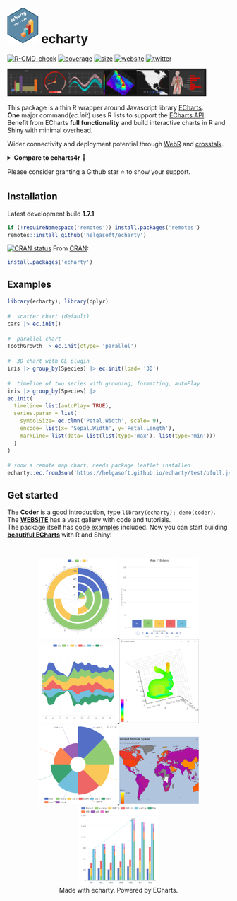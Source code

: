 
# <img src='man/figures/logo.png' width='70px' alt='' /> echarty

<!-- badges: start -->

[![R-CMD-check](https://github.com/helgasoft/echarty/workflows/R-CMD-check/badge.svg)](https://github.com/helgasoft/echarty/actions)
[![coverage](https://coveralls.io/repos/github/helgasoft/echarty/badge.svg)](https://coveralls.io/github/helgasoft/echarty)
[![size](https://img.shields.io/github/languages/code-size/helgasoft/echarty)](https://github.com/helgasoft/echarty/releases/)
[![website](https://img.shields.io/badge/Website-Visit-blue)](https://helgasoft.github.io/echarty)
[![twitter](https://img.shields.io/twitter/follow/echarty.svg?style=social&label=Follow)](https://x.com/echarty_R)

<!--
[![CRAN
downloads](https://cranlogs.r-pkg.org/badges/last-day/echarty)](https://cranlogs.r-pkg.org/badges/last-day/echarty)   -->

<!-- badges: end -->

<a href='https://helgasoft.github.io/echarty'><img src="man/figures/echarty.gallery.png" alt="echarty.gallery" /></a>

This package is a thin R wrapper around Javascript library
[ECharts](https://echarts.apache.org/en/index.html).  
**One** major command(_ec.init_) uses R lists to support the [ECharts API](https://echarts.apache.org/en/option.html).  
Benefit from ECharts **full functionality** and build
interactive charts in R and Shiny with minimal overhead.  

Wider connectivity and deployment potential through [WebR](https://helgasoft.github.io/echarty/test/coder.html) and  [crosstalk](https://rpubs.com/echarty/crosstalk).  

<details> <summary><b>Compare to echarts4r</b> 📌</summary>

R package | echarts4r | echarty
--- | --- | ---
initial commit | Mar 12, 2018 | Feb 5, 2021
library size | ![875 KB](https://img.shields.io/github/languages/code-size/JohnCoene/echarts4r.svg) | ![275KB](https://img.shields.io/github/languages/code-size/helgasoft/echarty)
test coverage | ![32%](https://coveralls.io/repos/github/JohnCoene/echarts4r/badge.svg) [![link](man/figures/external-link-16.png)](https://coveralls.io/github/JohnCoene/echarts4r) | ![98%](https://coveralls.io/repos/github/helgasoft/echarty/badge.svg) [![link](man/figures/external-link-16.png)](https://coveralls.io/github/helgasoft/echarty)
lines of code | 1,202,681 [![link](man/figures/external-link-16.png)](https://api.codetabs.com/v1/loc/?github=JohnCoene/echarts4r) | 6,951 [![link](man/figures/external-link-16.png)](https://api.codetabs.com/v1/loc?github=helgasoft/echarty)
echarts.js version | 5.4.3 [![link](man/figures/external-link-16.png)](https://github.com/JohnCoene/echarts4r/blob/master/inst/htmlwidgets/lib/echarts-4.8.0/echarts-en.min.js) | 6.0.0 [![link](man/figures/external-link-16.png)](https://github.com/helgasoft/echarty/blob/main/inst/js/echarts.min.js)
API design | own commands with parameters | mostly [ECharts option](https://echarts.apache.org/en/option.html) lists <sup>(1)</sup>
number of commands | over [200](https://echarts4r.john-coene.com/reference/) | **one** command (ec.init) + optional utility commands
[dataset](https://echarts.apache.org/en/option.html#dataset) support | no | **yes**
[WebR](https://docs.r-wasm.org/webr/latest/) support | no	| **yes**
[crosstalk](https://rstudio.github.io/crosstalk/) support | no | **yes**
column-to-style | no	| **yes**
dependencies ([tools](https://www.rdocumentation.org/packages/tools/versions/3.6.2/topics/package_dependencies)) | 70 | 46 
dependencies ([WebR](https://repo.r-wasm.org)) | 188 | 46 

<!-- utilities | bezier, correlations, histogram, density, loess, flip, nesting, more | extended boxplots, tabsets, layouts, shapefiles, lotties, more -->
<sup>(1)</sup> We encourage users to follow the original ECharts API to construct charts with echarty. 
	This differs from echarts4r which uses own commands for most chart options.   

Comparison review done October 2025 for current versions of echarts4R and echarty.  
___
</details>

Please consider granting a Github star ⭐ to show your support.  

## Installation

<!-- [![Github version](https://img.shields.io/github/v/release/helgasoft/echarty?label=github)](https://github.com/helgasoft/echarty/releases)  <sup>.02</sup>  -->
Latest development build **1.7.1**

``` r
if (!requireNamespace('remotes')) install.packages('remotes')
remotes::install_github('helgasoft/echarty')
```

[![CRAN
status](https://www.r-pkg.org/badges/version/echarty)](https://cran.r-project.org/package=echarty) 
From [CRAN](https://CRAN.R-project.org):

``` r
install.packages('echarty')
```

## Examples

``` r
library(echarty); library(dplyr)

#  scatter chart (default)
cars |> ec.init()

#  parallel chart
ToothGrowth |> ec.init(ctype= 'parallel')

#  3D chart with GL plugin
iris |> group_by(Species) |> ec.init(load= '3D')

#  timeline of two series with grouping, formatting, autoPlay
iris |> group_by(Species) |> 
ec.init(
  timeline= list(autoPlay= TRUE),
  series.param = list(
    symbolSize= ec.clmn('Petal.Width', scale= 9),
    encode= list(x= 'Sepal.Width', y='Petal.Length'),
    markLine= list(data= list(list(type='max'), list(type='min')))
  )
)

# show a remote map chart, needs package leaflet installed
echarty::ec.fromJson('https://helgasoft.github.io/echarty/test/pfull.json')

```

## Get started

The **Coder** is a good introduction, type ```library(echarty); demo(coder)```.  
The [**WEBSITE**](https://helgasoft.github.io/echarty) has a vast gallery with code and tutorials.  
The package itself has [code examples](https://raw.githubusercontent.com/helgasoft/echarty/refs/heads/main/demo/examples.R)
included.
Now you can start building [**beautiful ECharts**](https://echarts.apache.org/examples/en/index.html) with R and Shiny!

<br>
<p align="center">
<a href='https://helgasoft.github.io/echarty/articles/gallery.html' target='_blank'>
  <img src="man/figures/ssPolarStack.png" alt="Polar Stack" width="180"/>
  <img src="man/figures/ssBars.gif" alt="timeline bars"/>
  <img src="man/figures/ssThemeRiver.png" alt="themeRiver" width="180"/>
  <img src="man/figures/ssBunny.gif" alt="3D"/> <br>
  <!-- img src="man/figures/ssMorph.gif" width="180"/ -->
  <img src="man/figures/ssRose.png" alt="rose pie" width="180"/>
  <img src="man/figures/ssSpeed.png" alt="map" width="180"/>
  <img src="man/figures/ssStackBar.png" alt="stacked grouped bars" width="180"/>
</a> 
<br>Made with echarty. Powered by ECharts.
</p>
